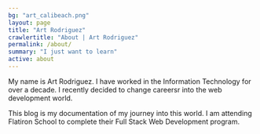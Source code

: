 ```yaml
---
bg: "art_calibeach.png"
layout: page
title: "Art Rodriguez"
crawlertitle: "About | Art Rodriguez"
permalink: /about/
summary: "I just want to learn"
active: about
---
```


My name is Art Rodriguez.  I have worked in the Information Technology for over a decade.  I recently decided to change careersr into the web development world.  

This blog is my documentation of my journey into this world.  I am attending Flatiron School to complete their Full Stack Web Development program.  

